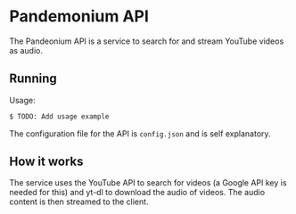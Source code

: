 # Pandemonium API

The Pandeonium API is a service to search for and stream YouTube videos as audio.

## Running

Usage:

```bash
$ TODO: Add usage example
```

The configuration file for the API is `config.json` and is self explanatory.

## How it works

The service uses the YouTube API to search for videos (a Google API key is needed for this) and yt-dl to download the audio of videos. The audio content is then streamed to the client.